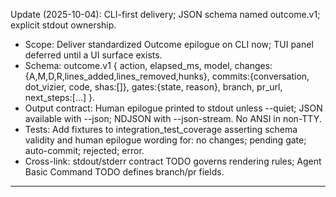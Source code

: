 Update (2025-10-04): CLI-first delivery; JSON schema named outcome.v1; explicit stdout ownership.

- Scope: Deliver standardized Outcome epilogue on CLI now; TUI panel deferred until a UI surface exists.
- Schema: outcome.v1 { action, elapsed_ms, model, changes:{A,M,D,R,lines_added,lines_removed,hunks}, commits:{conversation, dot_vizier, code, shas:[]}, gates:{state, reason}, branch, pr_url, next_steps:[...] }.
- Output contract: Human epilogue printed to stdout unless --quiet; JSON available with --json; NDJSON with --json-stream. No ANSI in non-TTY.
- Tests: Add fixtures to integration_test_coverage asserting schema validity and human epilogue wording for: no changes; pending gate; auto-commit; rejected; error.
- Cross-link: stdout/stderr contract TODO governs rendering rules; Agent Basic Command TODO defines branch/pr fields.

---

